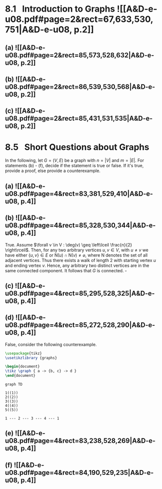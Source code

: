 
# 8.1   Introduction to Graphs ![[A&D-e-u08.pdf#page=2&rect=67,633,530,751|A&D-e-u08, p.2]]

## (a) ![[A&D-e-u08.pdf#page=2&rect=85,573,528,632|A&D-e-u08, p.2]]

## (b) ![[A&D-e-u08.pdf#page=2&rect=86,539,530,568|A&D-e-u08, p.2]]

## (c) ![[A&D-e-u08.pdf#page=2&rect=85,431,531,535|A&D-e-u08, p.2]]


# 8.5   Short Questions about Graphs

In the following, let $G = (V, E)$ be a graph with $n = |V|$ and $m = |E|$. For statements (b) - (f), decide if the statement is true or false. If it's true, provide a proof, else provide a counterexample.

## (a) ![[A&D-e-u08.pdf#page=4&rect=83,381,529,410|A&D-e-u08, p.4]]

## (b) ![[A&D-e-u08.pdf#page=4&rect=85,328,530,344|A&D-e-u08, p.4]]
True. Assume $\forall v \in V : \deg(v) \geq \left\lceil  \frac{n}{2}  \right\rceil$. Then, for any two arbitrary vertices $u, v \in V$, with $u \neq v$ we have either $\{ u, v \} \in E$ or $\mathrm{N}(u) \cap \mathrm{N}(v) \neq \varnothing$, where $\mathrm{N}$ denotes the set of all adjacent vertices. Thus there exists a walk of length $2$ with starting vertex $u$ and ending vertex $v$. Hence, any arbitrary two distinct vertices are in the same connected component. It follows that $G$ is connected.
$\square$

## (c) ![[A&D-e-u08.pdf#page=4&rect=85,295,528,325|A&D-e-u08, p.4]]

## (d) ![[A&D-e-u08.pdf#page=4&rect=85,272,528,290|A&D-e-u08, p.4]]
False, consider the following counterexample.


```tikz
\usepackage{tikz} 
\usetikzlibrary {graphs}

\begin{document}
\tikz \graph { a -> {b, c} -> d }
\end{document}
```



```mermaid
graph TD

1((1))
2((2))
3((3))
4((4))
5((5))

1 --- 2 --- 3 --- 4 --- 1
```

## (e) ![[A&D-e-u08.pdf#page=4&rect=83,238,528,269|A&D-e-u08, p.4]]

## (f) ![[A&D-e-u08.pdf#page=4&rect=84,190,529,235|A&D-e-u08, p.4]]

